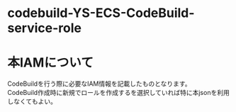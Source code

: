 # codebuild-YS-ECS-CodeBuild-service-role
# 本IAMについて
CodeBuildを行う際に必要なIAM情報を記載したものとなります。\
CodeBuild作成時に新規でロールを作成するを選択していれば特に本jsonを利用しなくてもよい。
